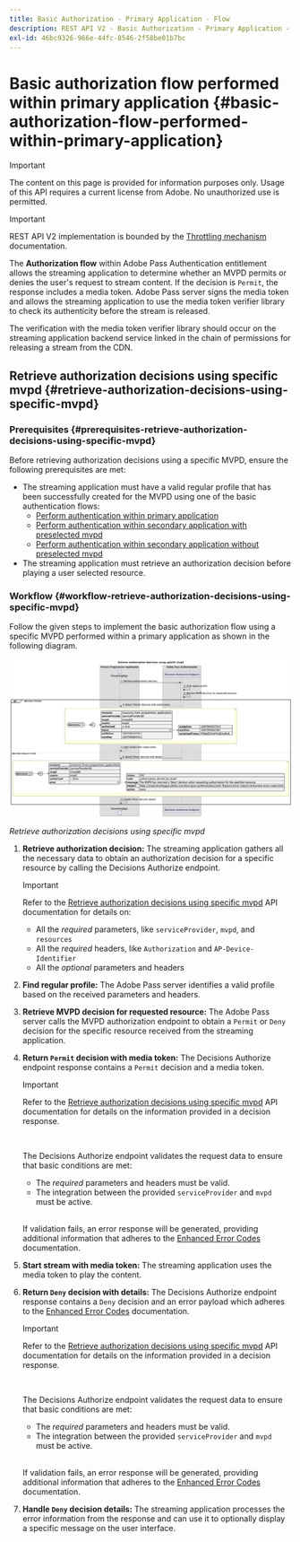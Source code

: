 ```yaml
---
title: Basic Authorization - Primary Application - Flow
description: REST API V2 - Basic Authorization - Primary Application - Flow
exl-id: 46bc9326-966e-44fc-8546-2f58be01b7bc
---
```

# Basic authorization flow performed within primary application {#basic-authorization-flow-performed-within-primary-application}

>[!IMPORTANT]
>
> The content on this page is provided for information purposes only. Usage of this API requires a current license from Adobe. No unauthorized use is permitted.

>[!IMPORTANT]
>
> REST API V2 implementation is bounded by the [Throttling mechanism](/help/authentication/integration-guide-programmers/throttling-mechanism.md) documentation.

The **Authorization flow** within Adobe Pass Authentication entitlement allows the streaming application to determine whether an MVPD permits or denies the user's request to stream content. If the decision is `Permit`, the response includes a media token. Adobe Pass server signs the media token and allows the streaming application to use the media token verifier library to check its authenticity before the stream is released.

The verification with the media token verifier library should occur on the streaming application backend service linked in the chain of permissions for releasing a stream from the CDN.

## Retrieve authorization decisions using specific mvpd {#retrieve-authorization-decisions-using-specific-mvpd}

### Prerequisites {#prerequisites-retrieve-authorization-decisions-using-specific-mvpd}

Before retrieving authorization decisions using a specific MVPD, ensure the following prerequisites are met:

* The streaming application must have a valid regular profile that has been successfully created for the MVPD using one of the basic authentication flows:
  * [Perform authentication within primary application](rest-api-v2-basic-authentication-primary-application-flow.md)
  * [Perform authentication within secondary application with preselected mvpd](rest-api-v2-basic-authentication-secondary-application-flow.md)
  * [Perform authentication within secondary application without preselected mvpd](rest-api-v2-basic-authentication-secondary-application-flow.md)
* The streaming application must retrieve an authorization decision before playing a user selected resource.

### Workflow {#workflow-retrieve-authorization-decisions-using-specific-mvpd}

Follow the given steps to implement the basic authorization flow using a specific MVPD performed within a primary application as shown in the following diagram.

![Retrieve authorization decisions using specific mvpd](../../../../../assets/rest-api-v2/flows/basic-access-flows/rest-api-v2-retrieve-authorization-decisions-within-primary-application-using-specific-mvpd.png)

*Retrieve authorization decisions using specific mvpd*

1. **Retrieve authorization decision:** The streaming application gathers all the necessary data to obtain an authorization decision for a specific resource by calling the Decisions Authorize endpoint.

   >[!IMPORTANT]
   >
   > Refer to the [Retrieve authorization decisions using specific mvpd](../../apis/decisions-apis/rest-api-v2-decisions-apis-retrieve-authorization-decisions-using-specific-mvpd.md) API documentation for details on:
   >
   > * All the _required_ parameters, like `serviceProvider`, `mvpd`, and `resources`
   > * All the _required_ headers, like `Authorization` and `AP-Device-Identifier`
   > * All the _optional_ parameters and headers

1. **Find regular profile:** The Adobe Pass server identifies a valid profile based on the received parameters and headers.

1. **Retrieve MVPD decision for requested resource:** The Adobe Pass server calls the MVPD authorization endpoint to obtain a `Permit` or `Deny` decision for the specific resource received from the streaming application.

1. **Return `Permit` decision with media token:** The Decisions Authorize endpoint response contains a `Permit` decision and a media token.

   >[!IMPORTANT]
   >
   > Refer to the [Retrieve authorization decisions using specific mvpd](../../apis/decisions-apis/rest-api-v2-decisions-apis-retrieve-authorization-decisions-using-specific-mvpd.md) API documentation for details on the information provided in a decision response.
   > 
   > <br/>
   > 
   > The Decisions Authorize endpoint validates the request data to ensure that basic conditions are met:
   >
   > * The _required_ parameters and headers must be valid.
   > * The integration between the provided `serviceProvider` and `mvpd` must be active.
   >
   > <br/>
   > 
   > If validation fails, an error response will be generated, providing additional information that adheres to the [Enhanced Error Codes](../../../../features-standard/error-reporting/enhanced-error-codes.md) documentation.

1. **Start stream with media token:** The streaming application uses the media token to play the content.

1. **Return `Deny` decision with details:** The Decisions Authorize endpoint response contains a `Deny` decision and an error payload which adheres to the [Enhanced Error Codes](../../../../features-standard/error-reporting/enhanced-error-codes.md) documentation.

   >[!IMPORTANT]
   >
   > Refer to the [Retrieve authorization decisions using specific mvpd](../../apis/decisions-apis/rest-api-v2-decisions-apis-retrieve-authorization-decisions-using-specific-mvpd.md) API documentation for details on the information provided in a decision response.
   > 
   > <br/>
   > 
   > The Decisions Authorize endpoint validates the request data to ensure that basic conditions are met:
   >
   > * The _required_ parameters and headers must be valid.
   > * The integration between the provided `serviceProvider` and `mvpd` must be active.
   >
   > <br/>
   > 
   > If validation fails, an error response will be generated, providing additional information that adheres to the [Enhanced Error Codes](../../../../features-standard/error-reporting/enhanced-error-codes.md) documentation.

1. **Handle `Deny` decision details:** The streaming application processes the error information from the response and can use it to optionally display a specific message on the user interface.
